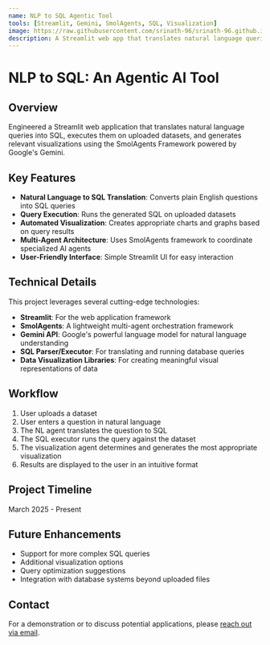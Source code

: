 ```yaml
---
name: NLP to SQL Agentic Tool
tools: [Streamlit, Gemini, SmolAgents, SQL, Visualization]
image: https://raw.githubusercontent.com/srinath-96/srinath-96.github.io/main/assets/nlp-to-sql.jpg
description: A Streamlit web app that translates natural language queries into SQL and generates relevant visualizations
---
```


# NLP to SQL: An Agentic AI Tool

## Overview
Engineered a Streamlit web application that translates natural language queries into SQL, executes them on uploaded datasets, and generates relevant visualizations using the SmolAgents Framework powered by Google's Gemini.

## Key Features
- **Natural Language to SQL Translation**: Converts plain English questions into SQL queries
- **Query Execution**: Runs the generated SQL on uploaded datasets
- **Automated Visualization**: Creates appropriate charts and graphs based on query results
- **Multi-Agent Architecture**: Uses SmolAgents framework to coordinate specialized AI agents
- **User-Friendly Interface**: Simple Streamlit UI for easy interaction

## Technical Details
This project leverages several cutting-edge technologies:
- **Streamlit**: For the web application framework
- **SmolAgents**: A lightweight multi-agent orchestration framework
- **Gemini API**: Google's powerful language model for natural language understanding
- **SQL Parser/Executor**: For translating and running database queries
- **Data Visualization Libraries**: For creating meaningful visual representations of data

## Workflow
1. User uploads a dataset
2. User enters a question in natural language
3. The NL agent translates the question to SQL
4. The SQL executor runs the query against the dataset
5. The visualization agent determines and generates the most appropriate visualization
6. Results are displayed to the user in an intuitive format

## Project Timeline
March 2025 - Present

## Future Enhancements
- Support for more complex SQL queries
- Additional visualization options
- Query optimization suggestions
- Integration with database systems beyond uploaded files

## Contact
For a demonstration or to discuss potential applications, please [reach out via email](mailto:srinathmurali2015@gmail.com).